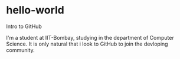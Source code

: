 # hello-world
Intro to GitHub

I'm a student at IIT-Bombay, studying in the department of Computer Science.
It is only natural that i look to GitHub to join the devloping community.
